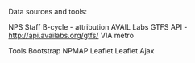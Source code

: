 Data sources and tools:

NPS Staff
B-cycle - attribution
AVAIL Labs GTFS API - http://api.availabs.org/gtfs/
	VIA metro

Tools
Bootstrap
NPMAP
Leaflet
Leaflet Ajax
